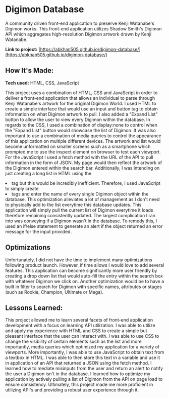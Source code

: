 # Digimon Database
A community driven front-end application to preserve Kenji Watanabe's Digimon works. This front-end application utilizes Shadow Smith's Digimon API which aggregates high-resolution Digimon artwork drawn by Kenji Watanabe.

**Link to project:** [https://abkhan505.github.io/digimon-database/](https://abkhan505.github.io/digimon-database/)

## How It's Made:

**Tech used:** HTML, CSS, JavaScript

This project uses a combination of HTML, CSS and JavaScript in order to deliver a front-end application that allows an individual to parse through Kenji Watanabe's artwork for the original Digimon World. I used HTML to create a simple interface that would use an input and button tag to obtain information on what Digimon artwork to pull. I also added a "Expand List" button to allow the user to view every Digimon within the database. In regards to the CSS, I used a combination of display:none to control when the "Expand List" button would showcase the list of Digimon. It was also important to use a combination of media queries to control the appearance of this application on multiple different devices. The artwork and list would become unformatted on smaller screens such as a smartphone which prompted me to use the inspect element on browser to test each viewport. For the JavaScript I used a fetch method with the URL of the API to pull information in the form of JSON. My page would then reflect the artwork of the Digimon entered within the search bar. Additionally, I was intending on just creating a long list in HTML using the <li/> tag but this would be incredibly inefficient. Therefore, I used JavaScript to simply create <li/> tags and enter the name of every single Digimon object within the database. This optimization alleviates a lot of management as I don't need to physically add to the list everytime this database updates. This application will simply pull the current list of Digimon everytime it loads therefore remaining consistently updated. The largest complication I ran into was conveying if a Digimon wasn't in the database. To remedy this, I used an if/else statement to generate an alert if the object returned an error message for the input provided. 

## Optimizations

Unfortunately, I did not have the time to implement many optimizations following product launch. However, if time allows I would love to add several features. This application can become significantly more user friendly by creating a drop down list that would auto-fill the entry within the search box with whatever Digimon we click on. Another optimization would be to have a built in filter to search for Digimon with specific names, attributes or stages (such as Rookie, Champion, Ultimate or Mega). 

## Lessons Learned:

This project allowed me to learn several facets of front-end application development with a focus on learning API utilization. I was able to utilize and apply my experience with HTML and CSS to create a simple but pleasant interface that the user can interact with. I was able to use CSS to change the visibility of certain elements such as the list and more importantly, media queries which optimized my application for a variety of viewports. More importantly, I was able to use JavaScript to obtain text from a textbox in HTML. I was able to then store this text in a variable and use it in application of an API that returned a JSON using the fetch method. I learned how to mediate misinputs from the user and return an alert to notify the user a Digimon isn't in the database. I learned how to optimize my application by actively pulling a list of Digimon from the API on page load to ensure consistency. Ultimately, this project made me more proficient in utilizing API's and providing a robust user experience through it.  

